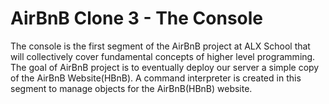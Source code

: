 # AirBnB Clone 3 - The Console
The console is the first segment of the AirBnB project at ALX School that will collectively cover fundamental concepts of higher level programming. The goal of AirBnB project is to eventually deploy our server a simple copy of the AirBnB Website(HBnB). A command interpreter is created in this segment to manage objects for the AirBnB(HBnB) website.
